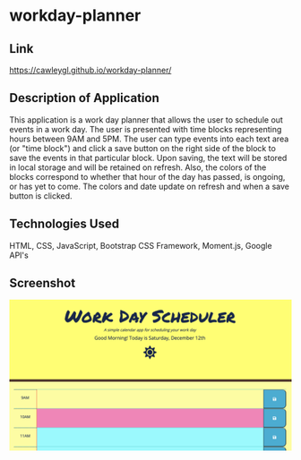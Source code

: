 # workday-planner

## Link
https://cawleygl.github.io/workday-planner/

## Description of Application
This application is a work day planner that allows the user to schedule out events in a work day. The user is presented with time blocks representing hours between 9AM and 5PM. The user can type events into each text area (or "time block") and click a save button on the right side of the block to save the events in that particular block. Upon saving, the text will be stored in local storage and will be retained on refresh. Also, the colors of the blocks correspond to whether that hour of the day has passed, is ongoing, or has yet to come. The colors and date update on refresh and when a save button is clicked.

## Technologies Used
HTML, CSS, JavaScript, Bootstrap CSS Framework, Moment.js, Google API's

## Screenshot
![Screenshot](https://github.com/cawleygl/workday-planner/blob/main/Assets/workscreenshot.png?raw=true)
